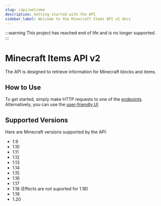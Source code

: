 ```yaml
---
slug: /api/welcome
description: Getting started with the API
sidebar_label: Welcome to the Minecraft Items API v2 docs
---
```


:::warning
This project has reached end of life and is no longer supported.
:::

# Minecraft Items API v2
The API is designed to retrieve information for Minecraft blocks and items.

## How to Use
To get started, simply make HTTP requests to one of the [endpoints](/api/available-endpoints). Alternatively, you can use the [user-friendly UI](https://api.petarmc.com)

## Supported Versions

Here are Minecraft versions supported by the API:

- 1.9
- 1.10
- 1.11
- 1.12
- 1.13
- 1.14
- 1.15
- 1.16
- 1.17
- 1.18 (Effects are not suported for 1.18)
- 1.19
- 1.20

